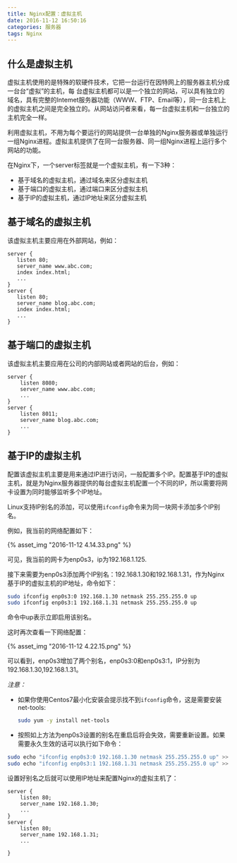```yaml
---
title: Nginx配置：虚拟主机
date: 2016-11-12 16:50:16
categories: 服务器
tags: Nginx
---
```

## 什么是虚拟主机
虚拟主机使用的是特殊的软硬件技术，它把一台运行在因特网上的服务器主机分成一台台“虚拟”的主机，每
台虚拟主机都可以是一个独立的网站，可以具有独立的域名，具有完整的Intemet服务器功能（WWW、FTP、Email等），同一台主机上的虚拟主机之间是完全独立的。从网站访问者来看，每一台虚拟主机和一台独立的主机完全一样。

利用虚拟主机，不用为每个要运行的网站提供一台单独的Nginx服务器或单独运行一组Nginx进程。虚拟主机提供了在同一台服务器、同一组Nginx进程上运行多个网站的功能。

在Nginx下，一个server标签就是一个虚拟主机，有一下3种：

* 基于域名的虚拟主机，通过域名来区分虚拟主机
* 基于端口的虚拟主机，通过端口来区分虚拟主机
* 基于IP的虚拟主机，通过IP地址来区分虚拟主机

<!-- more -->

## 基于域名的虚拟主机

该虚拟主机主要应用在外部网站，例如：

```nginx
server {
   listen 80;
   server_name www.abc.com;
   index index.html;
   ...
}
server {
   listen 80;
   server_name blog.abc.com;
   index index.html;
   ...
}
```

## 基于端口的虚拟主机

该虚拟主机主要应用在公司的内部网站或者网站的后台，例如：

```nginx
server {
    listen 8080;
    server_name www.abc.com;
    ...
}
server {
    listen 8011;
    server_name blog.abc.com;
    ...
}
```

## 基于IP的虚拟主机

配置该虚拟主机主要是用来通过IP进行访问，一般配置多个IP。配置基于IP的虚拟主机，就是为Nginx服务器提供的每台虚拟主机配置一个不同的IP，所以需要将网卡设置为同时能够监听多个IP地址。

Linux支持IP别名的添加，可以使用`ifconfig`命令来为同一块网卡添加多个IP别名。

例如，我当前的网络配置如下：

{% asset_img "2016-11-12 4.14.33.png" %}

可见，我当前的网卡为enp0s3，ip为192.168.1.125.

接下来需要为enp0s3添加两个IP别名：192.168.1.30和192.168.1.31，作为Nginx基于IP的虚拟主机的IP地址，命令如下：

```bash
sudo ifconfig enp0s3:0 192.168.1.30 netmask 255.255.255.0 up
sudo ifconfig enp0s3:1 192.168.1.31 netmask 255.255.255.0 up
```
命令中up表示立即启用该别名。

这时再次查看一下网络配置：

{% asset_img "2016-11-12 4.22.15.png" %}

可以看到，enp0s3增加了两个别名，enp0s3:0和enp0s3:1，IP分别为192.168.1.30,192.168.1.31。

*注意：*

* 如果你使用Centos7最小化安装会提示找不到`ifconfig`命令，这是需要安装net-tools:

  ```bash
  sudo yum -y install net-tools
  ```
  
*  按照如上方法为enp0s3设置的别名在重启后将会失效，需要重新设置。如果需要永久生效的话可以执行如下命令：
  
  ```bash
  sudo echo "ifconfig enp0s3:0 192.168.1.30 netmask 255.255.255.0 up" >> /etc/rc.local
  sudo echo "ifconfig enp0s3:1 192.168.1.31 netmask 255.255.255.0 up" >> /etc/rc.local
  ```

设置好别名之后就可以使用IP地址来配置Nginx的虚拟主机了：

```nginx
server {
    listen 80;
    server_name 192.168.1.30;
    ...
}
server {
    listen 80;
    server_name 192.168.1.31;
    ...

}
```
